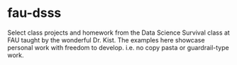 # fau-dsss
Select class projects and homework from the Data Science Survival class at FAU taught by the wonderful Dr. Kist. The examples here showcase personal work with freedom to develop. i.e. no copy pasta or guardrail-type work.
